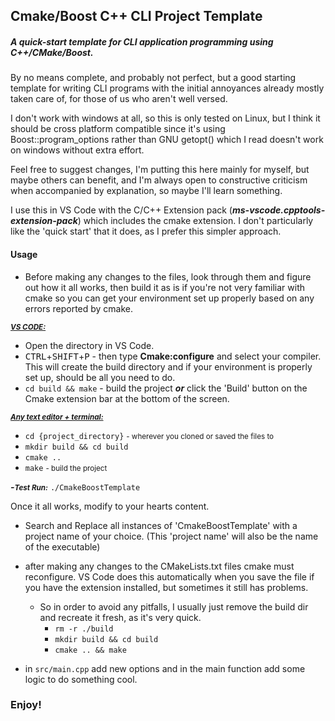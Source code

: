 ## Cmake/Boost C++ CLI Project Template
##### A quick-start template for CLI application programming using C++/CMake/Boost.

By no means complete, and probably not perfect, but a good starting template for writing CLI programs with the initial annoyances already mostly taken care of, for those of us who aren't well versed.

I don't work with windows at all, so this is only tested on Linux, but I think it should be cross platform compatible since it's using Boost::program_options rather than GNU getopt() which I read doesn't work on windows without extra effort.

Feel free to suggest changes, I'm putting this here mainly for myself, but maybe others can benefit, and I'm always open to constructive criticism when accompanied by explanation, so maybe I'll learn something.

I use this in VS Code with the C/C++ Extension pack (***ms-vscode.cpptools-extension-pack***) which includes the cmake extension.  I don't particularly like the 'quick start' that it does, as I prefer this simpler approach.

#### Usage
- Before making any changes to the files, look through them and figure out how it all works, then build it as is if you're not very familiar with cmake so you can get your environment set up properly based on any errors reported by cmake.

***<small><u>VS CODE:</u></small>***
- Open the directory in VS Code.
- <kbd>CTRL</kbd>+<kbd>SHIFT</kbd>+<kbd>P</kbd> - then type **Cmake:configure** and select your compiler.  This will create the build directory and if your environment is properly set up, should be all you need to do.
- ```cd build && make``` - build the project  ***or*** click the 'Build' button on the Cmake extension bar at the bottom of the screen.

***<small><u>Any text editor + terminal:</u></small>***
- ```cd {project_directory}``` <small>- wherever you cloned or saved the files to</small>
- ```mkdir build && cd build```
- ```cmake ..```
- ```make```  <small>- build the project</small>


***-<small>Test Run:</small>***
 ```./CmakeBoostTemplate```

Once it all works, modify to your hearts content.
- Search and Replace all instances of 'CmakeBoostTemplate' with a project name of your choice.  (This 'project name' will also be the name of the executable)
- after making any changes to the CMakeLists.txt files cmake must reconfigure.  VS Code does this automatically when you save the file if you have the extension installed, but sometimes it still has problems.
    - So in order to avoid any pitfalls, I usually just remove the build dir and recreate it fresh, as it's very quick.
        - ```rm -r ./build```
        - ```mkdir build && cd build```
        - ```cmake .. && make```

- in ```src/main.cpp``` add new options and in the main function add some logic to do something cool. 

### Enjoy!
